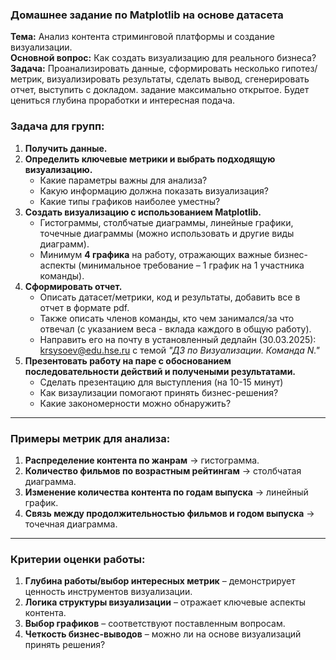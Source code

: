 ### **Домашнее задание по Matplotlib на основе датасета**  
 **Тема:** Анализ контента стриминговой платформы и создание визуализации.  
 **Основной вопрос:** Как создать визуализацию для реального бизнеса?  
 **Задача:** Проанализировать данные, сформировать несколько гипотез/метрик, визуализировать результаты, сделать вывод, сгенерировать отчет, выступить с докладом.
задание максимально открытое. Будет цениться глубина проработки и интересная подача.

### **Задача для групп:**  
1. **Получить данные.**  
2. **Определить ключевые метрики и выбрать подходящую визуализацию.**  
   - Какие параметры важны для анализа?  
   - Какую информацию должна показать визуализация?  
   - Какие типы графиков наиболее уместны?  
3. **Создать визуализацию с использованием Matplotlib.**  
   - Гистограммы, столбчатые диаграммы, линейные графики, точечные диаграммы (можно использовать и другие виды диаграмм).  
   - Минимум **4 графика** на работу, отражающих важные бизнес-аспекты (минимальное требование – 1 график на 1 участника команды).  
4. **Сформировать отчет.**
   - Описать датасет/метрики, код и результаты, добавить все в отчет в формате pdf.
   - Также описать членов команды, кто чем занимался/за что отвечал (с указанием веса - вклада каждого в общую работу).
   - Направить его на почту в установленный дедлайн (30.03.2025): krsysoev@edu.hse.ru с темой _"ДЗ по Визуализации. Команда N."_
5. **Презентовать работу на паре с обоснованием последовательности действий и получеными результатами.**  
   - Сделать презентацию для выступления (на 10-15 минут)  
   - Как визаулизации помогают принять бизнес-решения?  
   - Какие закономерности можно обнаружить?  

---

### **Примеры метрик для анализа:**
1. **Распределение контента по жанрам** → гистограмма.  
2. **Количество фильмов по возрастным рейтингам** → столбчатая диаграмма.  
3. **Изменение количества контента по годам выпуска** → линейный график.  
4. **Связь между продолжительностью фильмов и годом выпуска** → точечная диаграмма.  

---

### **Критерии оценки работы:**  
1. **Глубина работы/выбор интересных метрик** – демонстрирует ценность инструментов визуализации.
2. **Логика структуры визуализации** – отражает ключевые аспекты контента.  
2. **Выбор графиков** – соответствуют поставленным вопросам.  
3. **Четкость бизнес-выводов** – можно ли на основе визуализаций принять решения?  
